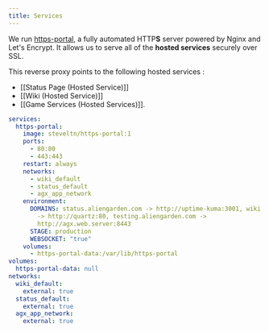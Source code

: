 ```yaml
---
title: Services
---
```



We run [https-portal](https://github.com/SteveLTN/https-portal), a fully automated HTTP**S** server powered by Nginx and Let's Encrypt. It allows us to serve all of the **hosted services** securely over SSL.

This reverse proxy points to the following hosted services :
* [[Status Page (Hosted Service)]]
* [[Wiki (Hosted Service)]]
* [[Game Services (Hosted Services)]].


```yaml
services:
  https-portal:
    image: steveltn/https-portal:1
    ports:
      - 80:80
      - 443:443
    restart: always
    networks:
      - wiki_default
      - status_default
      - agx_app_network
    environment:
      DOMAINS: status.aliengarden.com -> http://uptime-kuma:3001, wiki.aliengarden.com
        -> http://quartz:80, testing.aliengarden.com ->
        http://agx.web.server:8443
      STAGE: production
      WEBSOCKET: "true"
    volumes:
      - https-portal-data:/var/lib/https-portal
volumes:
  https-portal-data: null
networks:
  wiki_default:
    external: true
  status_default:
    external: true
  agx_app_network:
    external: true
```
